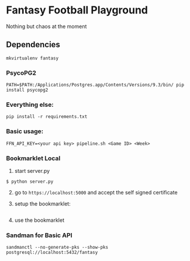# Fantasy Football Playground

Nothing but chaos at the moment

## Dependencies

    mkvirtualenv fantasy

### PsycoPG2

    PATH=$PATH:/Applications/Postgres.app/Contents/Versions/9.3/bin/ pip install psycopg2

### Everything else:

    pip install -r requirements.txt

### Basic usage:

    FFN_API_KEY=<your api key> pipeline.sh <Game ID> <Week>

### Bookmarklet Local

1. start server.py

```
$ python server.py
```

2. go to `https://localhost:5000` and accept the self signed certificate

3. setup the bookmarklet:

```javascript:(function(){document.body.appendChild(document.createElement('script')).src='https://localhost:5000/static/bookmarklet.js';})();
```

4. use the bookmarklet

### Sandman for Basic API

```
sandmanctl --no-generate-pks --show-pks postgresql://localhost:5432/fantasy
```
